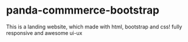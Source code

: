 # panda-commmerce-bootstrap
This is a landing website, which made with html, bootstrap and css! fully responsive and awesome ui-ux 
